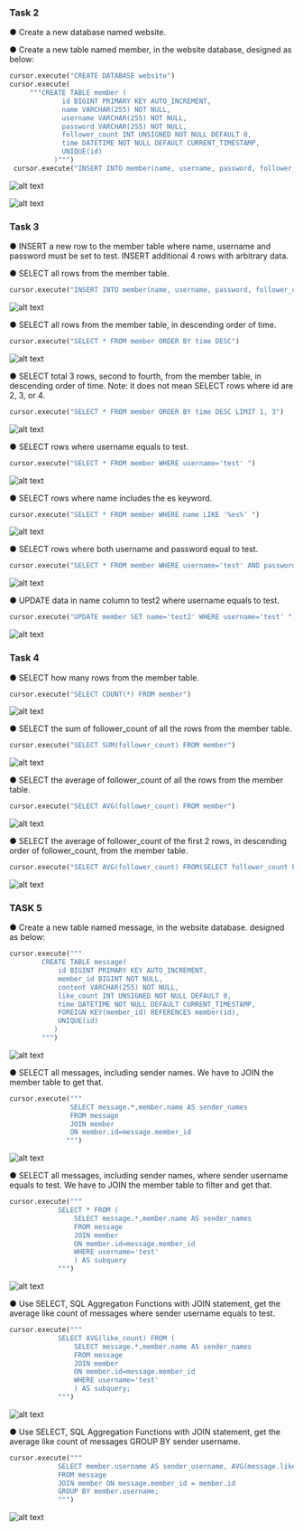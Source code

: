 ### Task 2

● Create a new database named website.

● Create a new table named member, in the website database, designed as below:
```python
cursor.execute("CREATE DATABASE website")
cursor.execute(
     """CREATE TABLE member (
             id BIGINT PRIMARY KEY AUTO_INCREMENT,
             name VARCHAR(255) NOT NULL,
             username VARCHAR(255) NOT NULL,
             password VARCHAR(255) NOT NULL,
             follower_count INT UNSIGNED NOT NULL DEFAULT 0,
             time DATETIME NOT NULL DEFAULT CURRENT_TIMESTAMP,
             UNIQUE(id)
           )""")
 cursor.execute("INSERT INTO member(name, username, password, follower_count) VALUES('test','test','test',7)")
```

![alt text](<截圖 2024-04-29 下午5.08.37.png>)

![alt text](<截圖 2024-04-29 下午5.08.55.png>)


### Task 3

● INSERT a new row to the member table where name, username and password must be set to test. INSERT additional 4 rows with arbitrary data.

● SELECT all rows from the member table.

```python 
cursor.execute("INSERT INTO member(name, username, password, follower_count) VALUES('test','test','test',7)")
```
![alt text](<截圖 2024-04-29 下午5.09.56.png>)


● SELECT all rows from the member table, in descending order of time.

```python 
cursor.execute("SELECT * FROM member ORDER BY time DESC")
```
![alt text](<截圖 2024-04-29 下午5.36.45.png>)

● SELECT total 3 rows, second to fourth, from the member table, in descending order
of time. Note: it does not mean SELECT rows where id are 2, 3, or 4.

```python
cursor.execute("SELECT * FROM member ORDER BY time DESC LIMIT 1, 3")
```
![alt text](<截圖 2024-04-29 下午5.37.58.png>)

● SELECT rows where username equals to test.

```python
cursor.execute("SELECT * FROM member WHERE username='test' ")
```
![alt text](<截圖 2024-04-30 上午8.52.00.png>)

● SELECT rows where name includes the es keyword.

```python
cursor.execute("SELECT * FROM member WHERE name LIKE '%es%' ")
```
![alt text](<截圖 2024-04-29 下午5.41.12.png>)

● SELECT rows where both username and password equal to test.

```python
cursor.execute("SELECT * FROM member WHERE username='test' AND password='test' ")
```
![alt text](<截圖 2024-04-30 下午2.03.04.png>)

● UPDATE data in name column to test2 where username equals to test.

```python
cursor.execute("UPDATE member SET name='test2' WHERE username='test' ")
```
![alt text](<截圖 2024-04-30 下午2.01.06.png>)

### Task 4

● SELECT how many rows from the member table.

```python
cursor.execute("SELECT COUNT(*) FROM member")
``` 
![alt text](<截圖 2024-04-29 下午5.48.25.png>)

● SELECT the sum of follower_count of all the rows from the member table.

```python
cursor.execute("SELECT SUM(follower_count) FROM member")
```
![alt text](<截圖 2024-04-29 下午5.49.56.png>)

● SELECT the average of follower_count of all the rows from the member table.

```python
cursor.execute("SELECT AVG(follower_count) FROM member")
```
![alt text](<截圖 2024-04-29 下午5.50.22.png>)

● SELECT the average of follower_count of the first 2 rows, in descending order of
follower_count, from the member table.

```python
cursor.execute("SELECT AVG(follower_count) FROM(SELECT follower_count FROM member ORDER BY follower_count DESC LIMIT 2) AS subquery")
```
![alt text](<截圖 2024-04-29 下午5.51.59.png>)

### TASK 5

● Create a new table named message, in the website database. designed as below:

```python
cursor.execute("""
        CREATE TABLE message(
            id BIGINT PRIMARY KEY AUTO_INCREMENT,
            member_id BIGINT NOT NULL,
            content VARCHAR(255) NOT NULL,
            like_count INT UNSIGNED NOT NULL DEFAULT 0,
            time DATETIME NOT NULL DEFAULT CURRENT_TIMESTAMP,
            FOREIGN KEY(member_id) REFERENCES member(id),
            UNIQUE(id)
           )
        """)
```
![alt text](<截圖 2024-04-29 下午6.03.46.png>)

● SELECT all messages, including sender names. We have to JOIN the member table to get that.

```python
cursor.execute("""
               SELECT message.*,member.name AS sender_names 
               FROM message 
               JOIN member 
               ON member.id=message.member_id
              """)
```
![alt text](<截圖 2024-04-29 下午6.04.47.png>)

● SELECT all messages, including sender names, where sender username equals to test. We have to JOIN the member table to filter and get that.

```python
cursor.execute("""
            SELECT * FROM (
                SELECT message.*,member.name AS sender_names 
                FROM message 
                JOIN member 
                ON member.id=message.member_id
                WHERE username='test'
                ) AS subquery
            """)
```
![alt text](<截圖 2024-04-30 上午8.50.16.png>)

● Use SELECT, SQL Aggregation Functions with JOIN statement, get the average like count of messages where sender username equals to test.

```python
cursor.execute("""
            SELECT AVG(like_count) FROM (
                SELECT message.*,member.name AS sender_names 
                FROM message 
                JOIN member 
                ON member.id=message.member_id
                WHERE username='test'
                ) AS subquery;
            """)
```
![alt text](<截圖 2024-04-30 上午8.40.28.png>)

● Use SELECT, SQL Aggregation Functions with JOIN statement, get the average like count of messages GROUP BY sender username.

```python
cursor.execute("""
            SELECT member.username AS sender_username, AVG(message.like_count) 
            FROM message
            JOIN member ON message.member_id = member.id
            GROUP BY member.username;
            """)
```
![alt text](<截圖 2024-04-30 下午2.24.57.png>)